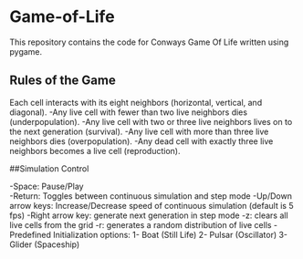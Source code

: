 # Game-of-Life 

This repository contains the code for Conways Game Of Life written using pygame. 

## Rules of the Game   

Each cell interacts with its eight neighbors (horizontal, vertical, and diagonal).
    -Any live cell with fewer than two live neighbors dies (underpopulation).
    -Any live cell with two or three live neighbors lives on to the next generation (survival).
    -Any live cell with more than three live neighbors dies (overpopulation).
    -Any dead cell with exactly three live neighbors becomes a live cell (reproduction).  
    
##Simulation Control  

-Space: Pause/Play  
-Return: Toggles between continuous simulation and step mode 
-Up/Down arrow keys: Increase/Decrease speed of continuous simulation (default is 5 fps) 
-Right arrow key: generate next generation in step mode 
-z: clears all live cells from the grid
-r: generates a random distribution of live cells 
-Predefined Initialization options: 
     1- Boat (Still Life) 
     2- Pulsar (Oscillator) 
     3- Glider (Spaceship)
